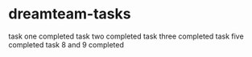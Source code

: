 # dreamteam-tasks
task one completed
task two completed
task three completed
task five completed
task 8 and 9 completed
